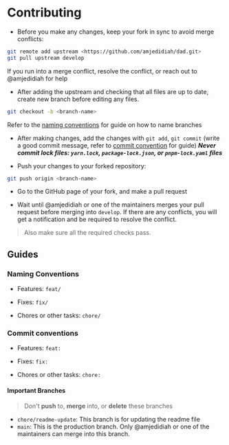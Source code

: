 # Contributing

- Before you make any changes, keep your fork in sync to avoid merge conflicts:

```bash
git remote add upstream <https://github.com/amjedidiah/dad.git>
git pull upstream develop
```

If you run into a merge conflict, resolve the conflict, or reach out to @amjedidiah for help

- After adding the upstream and checking that all files are up to date, create new branch before editing any files.

```bash
git checkout -b <branch-name>
```

Refer to the [naming conventions](#naming-conventions) for guide on how to name branches

- After making changes, add the changes with `git add`, `git commit` (write a good commit message, refer to [commit convention](#commit-conventions) for guide)
**_Never commit lock files: `yarn.lock`, `package-lock.json`, or `pnpm-lock.yaml` files_**

- Push your changes to your forked repository:

```bash
git push origin <branch-name>
```

- Go to the GitHub page of your fork, and make a pull request

- Wait until @amjedidiah or one of the maintainers merges your pull request before merging into `develop`.
If there are any conflicts, you will get a notification and be required to resolve the conflict.

> Also make sure all the required checks pass.

## Guides

### Naming Conventions

- Features: `feat/`

- Fixes: `fix/`

- Chores or other tasks: `chore/`

### Commit conventions

- Features: `feat:`

- Fixes: `fix:`

- Chores or other tasks: `chore:`

#### Important Branches

> Don't **push** to, **merge** into, or **delete** these branches

- `chore/readme-update`: This branch is for updating the readme file
- `main`: This is the production branch. Only @amjedidiah or one of the maintainers can merge into this branch.
